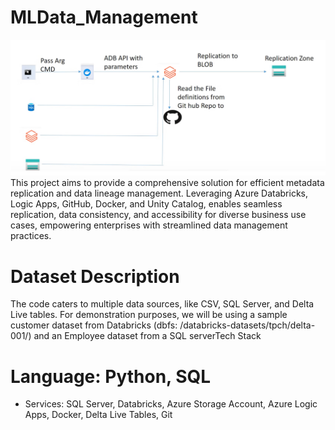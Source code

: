 # MLData_Management
![](image.png)
This project aims to provide a comprehensive solution for efficient metadata replication and data
lineage management. Leveraging Azure Databricks, Logic Apps, GitHub, Docker, and Unity
Catalog, enables seamless replication, data consistency, and accessibility for diverse business
use cases, empowering enterprises with streamlined data management practices.
# Dataset Description
The code caters to multiple data sources, like CSV, SQL Server, and Delta Live tables. For
demonstration purposes, we will be using a sample customer dataset from Databricks (dbfs:
/databricks-datasets/tpch/delta-001/) and an Employee dataset from a SQL serverTech Stack

# Language: Python, SQL
* Services: SQL Server, Databricks, Azure Storage Account, Azure Logic Apps, Docker, Delta
Live Tables, Git
